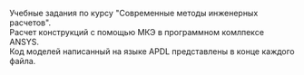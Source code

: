 Учебные задания по курсу "Современные методы инженерных расчетов".  
Расчет конструкций с помощью МКЭ  в программном комлпексе ANSYS.  
Код моделей напиcанный на языке APDL представлены в конце каждого файла.  
